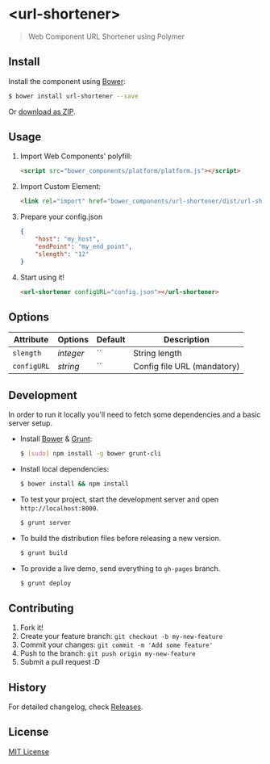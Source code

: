# &lt;url-shortener&gt;

> Web Component URL Shortener using Polymer

## Install

Install the component using [Bower](http://bower.io/):

```sh
$ bower install url-shortener --save
```

Or [download as ZIP](https://github.com/jordifebrer/url-shortener/archive/master.zip).

## Usage

1. Import Web Components' polyfill:

    ```html
    <script src="bower_components/platform/platform.js"></script>
    ```

2. Import Custom Element:

    ```html
    <link rel="import" href="bower_components/url-shortener/dist/url-shortener.html">
    ```

3. Prepare your config.json
    
    ```json
    {
        "host": "my_host",
        "endPoint": "my_end_point",
        "slength": "12"
    }
    ```

4. Start using it!

    ```html
    <url-shortener configURL="config.json"></url-shortener>
    ```

## Options

Attribute     | Options     | Default   | Description
---           | ---         | ---       | ---
`slength`     | *integer*   | ``        | String length
`configURL`   | *string*    | ``        | Config file URL (mandatory)


## Development

In order to run it locally you'll need to fetch some dependencies and a basic server setup.

* Install [Bower](http://bower.io/) & [Grunt](http://gruntjs.com/):

    ```sh
    $ [sudo] npm install -g bower grunt-cli
    ```

* Install local dependencies:

    ```sh
    $ bower install && npm install
    ```

* To test your project, start the development server and open `http://localhost:8000`.

    ```sh
    $ grunt server
    ```

* To build the distribution files before releasing a new version.

    ```sh
    $ grunt build
    ```

* To provide a live demo, send everything to `gh-pages` branch.

    ```sh
    $ grunt deploy
    ```

## Contributing

1. Fork it!
2. Create your feature branch: `git checkout -b my-new-feature`
3. Commit your changes: `git commit -m 'Add some feature'`
4. Push to the branch: `git push origin my-new-feature`
5. Submit a pull request :D

## History

For detailed changelog, check [Releases](https://github.com/jordifebrer/url-shortener/releases).

## License

[MIT License](http://opensource.org/licenses/MIT)
